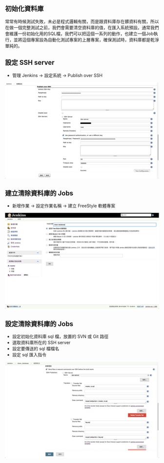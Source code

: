 ## 初始化資料庫

常常有時候測試失敗，未必是程式邏輯有關，而是跟資料庫存在髒資料有關，所以在做一個完整測試之前，我們會需要清空資料庫的值，在匯入系統預設。通常我們會維護一份初始化用的SQL檔，我們可以把這個一系列的動作，也建立一個Job執行，並將這個專案設為自動化測試專案的上層專案，確保測試時，資料庫都是乾淨單純的。

## 設定 SSH server

* 管理 Jenkins -> 設定系統 -> Publish over SSH

![設定SSH server](ssh_server_set.png)

## 建立清除資料庫的 Jobs

* 新增作業 -> 設定作業名稱 -> 建立 FreeStyle 軟體專案

![設定SSH server](clean_db_job.png)

## 設定清除資料庫的 Jobs

* 設定初始化資料庫 sql 檔，放置的 SVN 或 Git 路徑
* 選取資料庫所在的 SSH server
* 設定要傳送的 sql 檔檔名
* 設定 sql 匯入指令

![設定清除資料庫的Jobs](clean_db_set.png)
